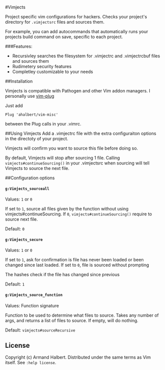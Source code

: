 #Vimjects

Project specific vim configurations for hackers. Checks your project's directory for `.vimjectsrc` files and sources them.

For example, you can add autocommands that automatically runs your projects build command on save, specific to each project.

###Features: 
* Recursivley searches the filesystem for .vimjectrc and .vimjectrcbuf files and sources them
* Rudimetery security features
* Completley customizable to your needs

##Installation

Vimjects is compatible with Pathogen and other Vim addon managers. I personally use [vim-plug](https://github.com/junegunn/vim-plug)

Just add

    Plug 'ahalbert/vim-misc'

between the Plug calls in your .vimrc.

##Using Vimjects
Add a .vimjectrc file with the extra configuraiton options in the directoty of your project.

Vimjects will confirm you want to source this file before doing so.

By default, Vimjects will stop after sourcing 1 file. Calling `vimjects#continueSourcing()` in your .vimjectsrc when sourcing will tell Vimjects to source
the next file.

##Configuration options

#### `g:Vimjects_sourceall`
Values: `1` or `0`

If set to `1`, source all files given by the function without using vimjects#continueSourcing. If `0`, `vimjects#continueSourcing()`  require to source next file.

Default: `0`

#### `g:Vimjects_secure`
Values: `1` or `0`

If set to `1`, ask for confirmation is file has never been loaded or been changed since last loaded. If set to `0`, file is sourced without prompting

The hashes check if the file has changed since previous

Default: `1`

#### `g:Vimjects_source_function`
Values: Function signature

Function to be used to determine what files to source. Takes any number of args, and returns a list of files to source. If empty, will do
nothing.

Default: `vimjects#sourceRecursive`

## License
Copyright (c) Armand Halbert.  Distributed under the same terms as Vim itself.
See `:help license`.
